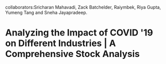 collaborators:Sricharan Mahavadi, Zack Batchelder, Raiymbek, Riya Gupta, Yumeng Tang and Sneha Jayapradeep.
# Analyzing the Impact of COVID '19 on Different Industries | A Comprehensive Stock Analysis
